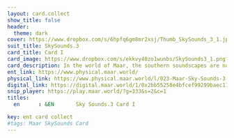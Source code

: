```yaml
---
layout: card.collect
show_title: false
header:
  theme: dark
cover: https://www.dropbox.com/s/6hpfq6gm8mr2xsj/Thumb_SkySounds_3_1.jpg?raw=1
suit_title: SkySounds.3
card_title: Card I
card_image: https://www.dropbox.com/s/ekkvy40zo1wunbs/SkySounds3_1.png?raw=1
card_description: In the world of Maar, the southern soundscapes are not only heard but felt, a blue that permeates the air and speaks to the soul. The melodies and rhythms are born from the earth and the sky, shaped by the winds and the water, and nourished by the sun's energy. These soundscapes are not just a source of entertainment, but a reflection of the natural world and a reminder of our place within it. The preservation of these soundscapes is not just an act of cultural preservation, but a recognition of the interconnectedness of all things and the impact our actions have on the natural world. The jazz-influenced melodies and rhythms that emerge from these soundscapes serve as a reminder of the beauty and complexity of the natural world. 
ent_link: https://www.physical.maar.world/
physical_link: https://www.physical.maar.world/l/023-Maar-Sky-Sounds-3-Card-I
digital_link: https://digital.maar.world/1/0x2bb55258e4bfcef99299baec1188b80a75fa2d48/23
snip_player: https://play.maar.world/?g=333&s=2&c=1
titles:
  en      : &EN       Sky Sounds.3 Card I

key: ent card collect
#tags: Maar SkySounds Card
---
```

